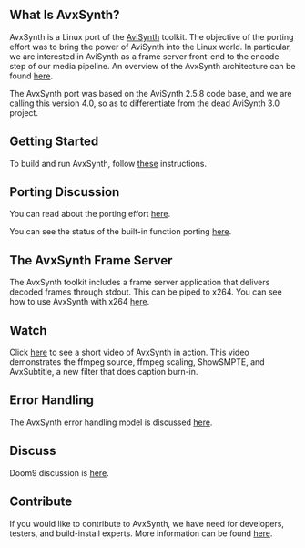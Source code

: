 ## What Is AvxSynth?

AvxSynth is a Linux port of the [AviSynth](http://avisynth.org/mediawiki/Main_Page) toolkit. The objective of the porting effort was to bring the power of AviSynth into the Linux world. In particular, we are interested in AviSynth as a frame server front-end to the encode step of our media pipeline. An overview of the AvxSynth architecture can be found [here](https://github.com/avxsynth/avxsynth/wiki/Overview).

The AvxSynth port was based on the AviSynth 2.5.8 code base, and we are calling this version 4.0, so as to differentiate from the dead AviSynth 3.0 project.

## Getting Started

To build and run AvxSynth, follow [these](https://github.com/avxsynth/avxsynth/wiki/System-Setup) instructions.

## Porting Discussion

You can read about the porting effort [here](https://github.com/avxsynth/avxsynth/wiki/Porting-Discussion).

You can see the status of the built-in function porting [here](https://github.com/avxsynth/avxsynth/wiki/Built-in-Functions). 

## The AvxSynth Frame Server

The AvxSynth toolkit includes a frame server application that delivers decoded frames through stdout. This can be piped to x264. You can see how to use AvxSynth with x264 [here](https://github.com/avxsynth/avxsynth/wiki/AvxSynth-Frame-Server).

## Watch

Click [here](http://www.youtube.com/watch?v=DdaQeMcE0UM&context=C49774bdADvjVQa1PpcFPjEU87afkCgg4WN_KrxYQ2lYo_e_FWKPI=) to see a short video of AvxSynth in action. This video demonstrates the ffmpeg source, ffmpeg scaling, ShowSMPTE, and AvxSubtitle, a new filter that does caption burn-in.

## Error Handling

The AvxSynth error handling model is discussed [here](https://github.com/avxsynth/avxsynth/wiki/Error-Handling).

## Discuss

Doom9 discussion is [here](http://forum.doom9.org/showthread.php?t=164386).

## Contribute

If you would like to contribute to AvxSynth, we have need for developers, testers, and build-install experts. More information can be found [here](https://github.com/avxsynth/avxsynth/wiki/Want-to-Help%3F). 


